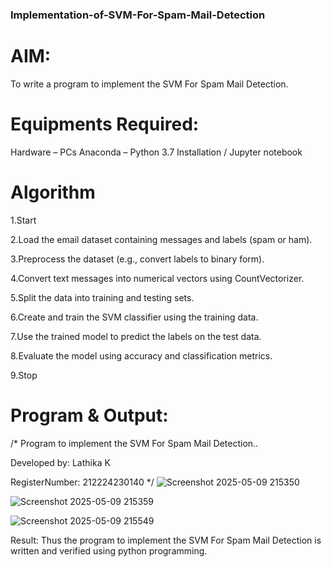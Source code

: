 ### Implementation-of-SVM-For-Spam-Mail-Detection
# AIM:
To write a program to implement the SVM For Spam Mail Detection.

# Equipments Required:
Hardware – PCs
Anaconda – Python 3.7 Installation / Jupyter notebook
# Algorithm

1.Start

2.Load the email dataset containing messages and labels (spam or ham).

3.Preprocess the dataset (e.g., convert labels to binary form).

4.Convert text messages into numerical vectors using CountVectorizer.

5.Split the data into training and testing sets.

6.Create and train the SVM classifier using the training data.

7.Use the trained model to predict the labels on the test data.

8.Evaluate the model using accuracy and classification metrics.

9.Stop

# Program & Output:
/*
Program to implement the SVM For Spam Mail Detection..

Developed by: Lathika K

RegisterNumber:  212224230140
*/
![Screenshot 2025-05-09 215350](https://github.com/user-attachments/assets/885994ff-3b6b-4bca-8146-138a2ea6d9ff)


![Screenshot 2025-05-09 215359](https://github.com/user-attachments/assets/d2f3b30c-6e53-47ea-a464-200bf548046a)


![Screenshot 2025-05-09 215549](https://github.com/user-attachments/assets/fd9f9361-e8e1-4355-bfef-0c69d44a8755)


Result:
Thus the program to implement the SVM For Spam Mail Detection is written and verified using python programming.

